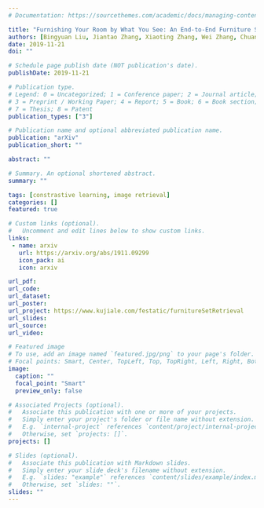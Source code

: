 ```yaml
---
# Documentation: https://sourcethemes.com/academic/docs/managing-content/

title: "Furnishing Your Room by What You See: An End-to-End Furniture Set Retrieval Framework with Rich Annotated Benchmark Dataset"
authors: [Bingyuan Liu, Jiantao Zhang, Xiaoting Zhang, Wei Zhang, Chuanhui Yu, Yuan Zhou]
date: 2019-11-21
doi: ""

# Schedule page publish date (NOT publication's date).
publishDate: 2019-11-21

# Publication type.
# Legend: 0 = Uncategorized; 1 = Conference paper; 2 = Journal article;
# 3 = Preprint / Working Paper; 4 = Report; 5 = Book; 6 = Book section;
# 7 = Thesis; 8 = Patent
publication_types: ["3"]

# Publication name and optional abbreviated publication name.
publication: "arXiv"
publication_short: ""

abstract: ""

# Summary. An optional shortened abstract.
summary: ""

tags: [constrastive learning, image retrieval]
categories: []
featured: true

# Custom links (optional).
#   Uncomment and edit lines below to show custom links.
links:
 - name: arxiv
   url: https://arxiv.org/abs/1911.09299
   icon_pack: ai
   icon: arxiv

url_pdf:
url_code:
url_dataset:
url_poster:
url_project: https://www.kujiale.com/festatic/furnitureSetRetrieval
url_slides:
url_source:
url_video:

# Featured image
# To use, add an image named `featured.jpg/png` to your page's folder. 
# Focal points: Smart, Center, TopLeft, Top, TopRight, Left, Right, BottomLeft, Bottom, BottomRight.
image:
  caption: ""
  focal_point: "Smart"
  preview_only: false

# Associated Projects (optional).
#   Associate this publication with one or more of your projects.
#   Simply enter your project's folder or file name without extension.
#   E.g. `internal-project` references `content/project/internal-project/index.md`.
#   Otherwise, set `projects: []`.
projects: []

# Slides (optional).
#   Associate this publication with Markdown slides.
#   Simply enter your slide deck's filename without extension.
#   E.g. `slides: "example"` references `content/slides/example/index.md`.
#   Otherwise, set `slides: ""`.
slides: ""
---
```

